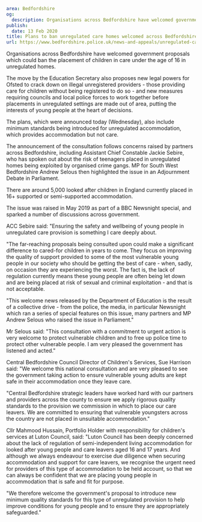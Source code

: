 ```yaml
area: Bedfordshire
og:
  description: Organisations across Bedfordshire have welcomed government proposals which could ban the placement of children in care under the age of 16 in unregulated homes.
publish:
  date: 13 Feb 2020
title: Plans to ban unregulated care homes welcomed across Bedfordshire
url: https://www.bedfordshire.police.uk/news-and-appeals/unregulated-care-homes-feb20
```

Organisations across Bedfordshire have welcomed government proposals which could ban the placement of children in care under the age of 16 in unregulated homes.

The move by the Education Secretary also proposes new legal powers for Ofsted to crack down on illegal unregistered providers - those providing care for children without being registered to do so - and new measures requiring councils and local police forces to work together before placements in unregulated settings are made out of area, putting the interests of young people at the heart of decisions.

The plans, which were announced today (Wednesday), also include minimum standards being introduced for unregulated accommodation, which provides accommodation but not care.

The announcement of the consultation follows concerns raised by partners across Bedfordshire, including Assistant Chief Constable Jackie Sebire, who has spoken out about the risk of teenagers placed in unregulated homes being exploited by organised crime gangs. MP for South West Bedfordshire Andrew Selous then highlighted the issue in an Adjournment Debate in Parliament.

There are around 5,000 looked after children in England currently placed in 16+ supported or semi-supported accommodation.

The issue was raised in May 2019 as part of a BBC Newsnight special, and sparked a number of discussions across government.

ACC Sebire said: "Ensuring the safety and wellbeing of young people in unregulated care provision is something I care deeply about.

"The far-reaching proposals being consulted upon could make a significant difference to cared-for children in years to come. They focus on improving the quality of support provided to some of the most vulnerable young people in our society who should be getting the best of care - when, sadly, on occasion they are experiencing the worst. The fact is, the lack of regulation currently means these young people are often being let down and are being placed at risk of sexual and criminal exploitation - and that is not acceptable.

"This welcome news released by the Department of Education is the result of a collective drive - from the police, the media, in particular Newsnight which ran a series of special features on this issue, many partners and MP Andrew Selous who raised the issue in Parliament."

Mr Selous said: "This consultation with a commitment to urgent action is very welcome to protect vulnerable children and to free up police time to protect other vulnerable people. I am very pleased the government has listened and acted."

Central Bedfordshire Council Director of Children's Services, Sue Harrison said: "We welcome this national consultation and are very pleased to see the government taking action to ensure vulnerable young adults are kept safe in their accommodation once they leave care.

"Central Bedfordshire strategic leaders have worked hard with our partners and providers across the county to ensure we apply rigorous quality standards to the provision we commission in which to place our care leavers. We are committed to ensuring that vulnerable youngsters across the country are not placed in unsuitable accommodation."

Cllr Mahmood Hussain, Portfolio Holder with responsibility for children's services at Luton Council, said: "Luton Council has been deeply concerned about the lack of regulation of semi-independent living accommodation for looked after young people and care leavers aged 16 and 17 years. And although we always endeavour to exercise due diligence when securing accommodation and support for care leavers, we recognise the urgent need for providers of this type of accommodation to be held account, so that we can always be confident that we are placing young people in accommodation that is safe and fit for purpose.

"We therefore welcome the government's proposal to introduce new minimum quality standards for this type of unregulated provision to help improve conditions for young people and to ensure they are appropriately safeguarded."
